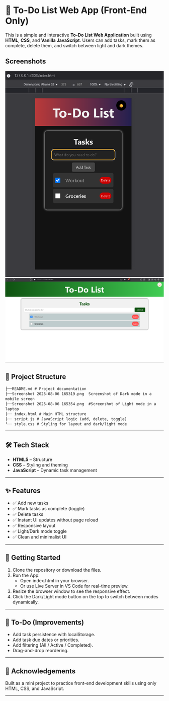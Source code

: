 # 📝 To-Do List Web App (Front-End Only)

This is a simple and interactive **To-Do List Web Application** built using **HTML**, **CSS**, and **Vanilla JavaScript**. Users can add tasks, mark them as complete, delete them, and switch between light and dark themes.
## Screenshots
![Light Mode](https://github.com/shubham010-dev/task_02/blob/main/Screenshot%202025-08-06%20165319.png?raw=true)
![Dark Mode](https://github.com/shubham010-dev/task_02/blob/main/Screenshot%202025-08-06%20165354.png?raw=true)
## 📁 Project Structure
```
├──README.md # Project documentation
├──Screenshot 2025-08-06 165319.png  Screenshot of Dark mode in a mobile screen
├──Screenshot 2025-08-06 165354.png  #Screenshot of Light mode in a  laptop
├── index.html # Main HTML structure
├── script.js # JavaScript logic (add, delete, toggle)
└── style.css # Styling for layout and dark/light mode

```
---
## 🛠️ Tech Stack
- **HTML5** – Structure
- **CSS** – Styling and theming
- **JavaScript** – Dynamic task management

---

## ✨ Features

- ✅ Add new tasks
- ✅ Mark tasks as complete (toggle)
- ✅ Delete tasks
- ✅ Instant UI updates without page reload
- ✅ Responsive layout
- ✅ Light/Dark mode toggle
- ✅ Clean and minimalist UI

---

## 🚀 Getting Started
1. Clone the repository or download the files.
2. Run the App:
   - Open index.html in your browser.
   - Or use Live Server in VS Code for real-time preview.
3. Resize the browser window to see the responsive effect.
4. Click the Dark/Light mode button on the top to switch between modes dynamically.
 
---

## 📌 To-Do (Improvements)
 - Add task persistence with localStorage.
 - Add task due dates or priorities.
 - Add filtering (All / Active / Completed).
 - Drag-and-drop reordering.
    
---

## 🙌 Acknowledgements
Built as a mini project to practice front-end development skills using only HTML, CSS, and JavaScript.

---
